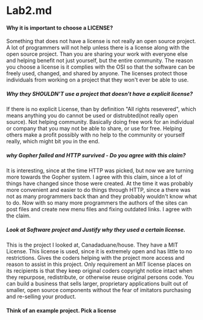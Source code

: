 # Lab2.md

#### Why it is important to choose a LICENSE?

Something that does not have a license is not really an open source project. A lot of programmers will not help unless there is a license along with the open source project. Than you are sharing your work with everyone else and helping benefit not just yourself, but the entire community. The reason you choose a license is it complies with the OSI so that the software can be freely used, changed, and shared by anyone. The licenses protect those individuals from working on a project that they won't ever be able to use. 



##### Why they SHOULDN'T use a project that doesn't have a explicit license?

If there is no explicit License, than by definition "All rights resevered", which means anything you do cannot be used or distrubted(not really open source). Not helping community. Basically doing free work for an individual or company that you may not be able to share, or use for free. Helping others make a profit possibly with no help to the community or yourself really, which might bit you in the end. 


##### why Gopher failed and HTTP survived - Do you agree with this claim?

It is interesting, since at the time HTTP was picked, but now we are turning more towards the Gopher system. I agree with this claim, since a lot of things have changed since those were created. At the time it was probably more convenient and easier to do things through HTTP, since a there was not as many programmers back than and they probably wouldn't know what to do. Now with so many more programmers the authors of the sites can post files and create new menu files and fixing outdated links. I agree with the claim. 


##### Look at Software project and Justify why they used a certain license. 

This is the project I looked at, Canadaduane/house. They have a MIT License. This license is used, since it is extremely open and has little to no restrictions. Gives the coders helping with the project more access and reason to assist in this project. Only requirement an MIT license places on its recipients is that they keep original coders copyright notice intact when they repurpose, redistribute, or otherwise reuse original persons code. You can build a business that sells larger, proprietary applications built out of smaller, open source components without the fear of imitators purchasing and re-selling your product. 


#### Think of an example project. Pick a license 


